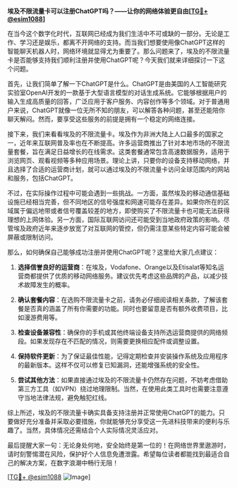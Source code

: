 **埃及不限流量卡可以注册ChatGPT吗？——让你的网络体验更自由[[TG💪+ @esim1088](https://t.me/s/esim1088)]**

在当今这个数字化时代，互联网已经成为我们生活中不可或缺的一部分。无论是工作、学习还是娱乐，都离不开网络的支持。而当我们想要使用像ChatGPT这样的智能聊天机器人时，网络环境就显得尤为重要了。那么问题来了，埃及的不限流量卡是否能够支持我们顺利注册并使用ChatGPT呢？今天我们就来详细探讨一下这个问题。

首先，让我们简单了解一下ChatGPT是什么。ChatGPT是由美国的人工智能研究实验室OpenAI开发的一款基于大型语言模型的对话生成系统。它能够根据用户的输入生成高质量的回答，广泛应用于客户服务、内容创作等多个领域。对于普通用户来说，ChatGPT就像一位无所不知的朋友，可以解答各种问题，甚至还能陪你聊天解闷。然而，要享受这些服务的前提是拥有一个稳定的网络连接。

接下来，我们来看看埃及的不限流量卡。埃及作为非洲大陆上人口最多的国家之一，近年来互联网普及率也在不断提高。许多运营商推出了针对本地市场的不限流量套餐，旨在满足日益增长的在线需求。这类套餐通常包含高速数据服务，适用于浏览网页、观看视频等多种应用场景。理论上讲，只要你的设备支持移动网络，并且选择了合适的运营商计划，就可以通过埃及的不限流量卡访问全球范围内的网站和服务，包括ChatGPT。

不过，在实际操作过程中可能会遇到一些挑战。一方面，虽然埃及的移动通信基础设施已经相当完善，但不同地区的信号强度和网速可能存在差异。如果你所在的区域属于偏远地带或者信号覆盖较差的地方，即使购买了不限流量卡也可能无法获得理想的上网体验。另一方面，国际互联网访问还可能受到当地政府政策的影响。尽管埃及政府近年来逐步放宽了对互联网的管控，但仍需注意某些特定内容可能会被屏蔽或限制访问。

那么，如何确保自己能够成功注册并使用ChatGPT呢？这里给大家几点建议：

1. **选择信誉良好的运营商**：在埃及，Vodafone、Orange以及Etisalat等知名运营商都提供了优质的移动网络服务。建议优先考虑这些品牌的产品，以减少技术故障发生的概率。
   
2. **确认套餐内容**：在选购不限流量卡之前，请务必仔细阅读相关条款，了解该套餐是否真的涵盖了所有你需要的功能。同时也要留意是否有额外收费项目，比如漫游费用等。

3. **检查设备兼容性**：确保你的手机或其他终端设备支持所选运营商提供的网络频段。如果发现存在不匹配的情况，则需要更换相应配件或调整设置。

4. **保持软件更新**：为了保证最佳性能，记得定期检查并安装操作系统及应用程序的最新版本。这样不仅可以修复已知漏洞，还能增强系统的安全性。

5. **尝试其他方法**：如果直接通过埃及的不限流量卡仍然存在问题，不妨考虑借助第三方工具（如VPN）绕过地理限制。当然，在使用此类工具时也需要注意遵守当地法律法规，避免触犯红线。

综上所述，埃及的不限流量卡确实具备支持注册并正常使用ChatGPT的能力。只要做好充分准备并采取必要措施，你就能够充分享受这一先进科技带来的便利与乐趣了。当然，具体情况还需结合个人实际情况灵活应对。

最后提醒大家一句：无论身处何地，安全始终是第一位的！在网络世界里遨游时，请时刻警惕潜在风险，保护好个人信息免遭泄露。希望每位读者都能找到最适合自己的解决方案，在数字浪潮中畅行无阻！

[[TG💪+ @esim1088](https://t.me/s/esim1088) ![Image](https://i.postimg.cc/4NQfJmqS/Snipaste-2025-05-13-00-14-12.png)]
